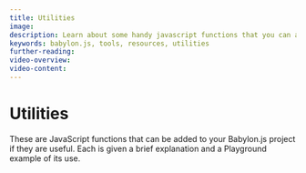 ```yaml
---
title: Utilities
image: 
description: Learn about some handy javascript functions that you can add to any project, called Utilities.
keywords: babylon.js, tools, resources, utilities
further-reading:
video-overview:
video-content:
---
```


# Utilities

These are JavaScript functions that can be added to your Babylon.js project if they are useful. Each is given a brief explanation and a Playground example of its use.